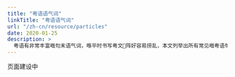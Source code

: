 ```yaml
---
title: "粤语语气词"
linkTitle: "粤语语气词"
url: "/zh-cn/resource/particles"
date: 2020-01-25
description: >
  粤语有非常丰富嘅句末语气词，喺平时书写粤文𠮶阵好容易捞乱，本文列举出所有常见嘅粤语句末语气词同佢嘅规范写法，等大家可以写规范粤文。
---
```


页面建设中